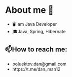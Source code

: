 # About me 👋
- 🖥I am Java Developer
- 🎓Java, Spring, Hibernate
 <h2> 📫How to reach me:</h2>
 <ul>
  <li>poluektov.dan@gmail.com</li>
  <li>https://t.me/dan_man12</li>
 </ul>
